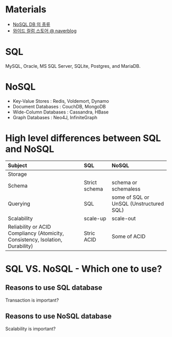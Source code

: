 # Materials

* [NoSQL DB 의 종류](http://www.incodom.kr/NoSQL_DB_%EC%9D%98_%EC%A2%85%EB%A5%98)
* [와이드 컬럼 스토어 @ naverblog](https://m.blog.naver.com/PostView.nhn?blogId=gkenq&logNo=10184332901&proxyReferer=https:%2F%2Fwww.google.com%2F)

# SQL

MySQL, Oracle, MS SQL Server, SQLite, Postgres, and MariaDB.

# NoSQL

* Key-Value Stores : Redis, Voldemort, Dynamo
* Document Databases : CouchDB, MongoDB
* Wide-Column Databases : Cassandra, HBase
* Graph Databases : Neo4J, InfiniteGraph

# High level differences between SQL and NoSQL

| Subject | SQL | NoSQL |
|:--------|:----|:------|
| Storage | | |
| Schema  | Strict schema | schema or schemaless |
| Querying  | SQL | some of SQL or UnSQL (Unstructured SQL) |
| Scalability | scale-up | scale-out |
| Reliability or ACID Compliancy (Atomicity, Consistency, Isolation, Durability) | Stric ACID | Some of ACID |

# SQL VS. NoSQL - Which one to use?

## Reasons to use SQL database

Transaction is important?

## Reasons to use NoSQL database

Scalability is important?
